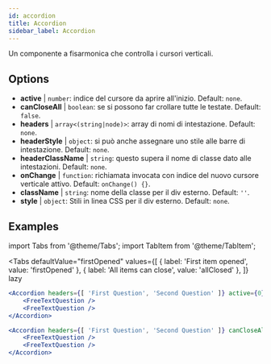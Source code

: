 ```yaml
---
id: accordion
title: Accordion
sidebar_label: Accordion
---
```


Un componente a fisarmonica che controlla i cursori verticali.

## Options

* __active__ | `number`: indice del cursore da aprire all'inizio. Default: `none`.
* __canCloseAll__ | `boolean`: se si possono far crollare tutte le testate. Default: `false`.
* __headers__ | `array<(string|node)>`: array di nomi di intestazione. Default: `none`.
* __headerStyle__ | `object`: si può anche assegnare uno stile alle barre di intestazione. Default: `none`.
* __headerClassName__ | `string`: questo supera il nome di classe dato alle intestazioni. Default: `none`.
* __onChange__ | `function`: richiamata invocata con indice del nuovo cursore verticale attivo. Default: `onChange() {}`.
* __className__ | `string`: nome della classe per il div esterno. Default: `''`.
* __style__ | `object`: Stili in linea CSS per il div esterno. Default: `none`.


## Examples

import Tabs from '@theme/Tabs';
import TabItem from '@theme/TabItem';

<Tabs
    defaultValue="firstOpened"
    values={[
        { label: 'First item opened', value: 'firstOpened' },
        { label: 'All items can close', value: 'allClosed' },
    ]}
    lazy
>
<TabItem value="firstOpened">

```jsx live
<Accordion headers={[ 'First Question', 'Second Question' ]} active={0} >
    <FreeTextQuestion />
    <FreeTextQuestion />
</Accordion>
```

</TabItem>
<TabItem value="allClosed">

```jsx live
<Accordion headers={[ 'First Question', 'Second Question' ]} canCloseAll >
    <FreeTextQuestion />
    <FreeTextQuestion />
</Accordion>
```

</TabItem>
</Tabs>


